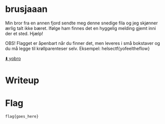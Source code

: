 # brusjaaan

Min bror fra en annen fjord sendte meg denne snedige fila og jeg skjønner ærlig talt ikke bæret.
Ifølge ham finnes det en hyggelig melding gjemt inni der et sted. Hjælp! 

OBS! Flagget er åpenbart når du finner det, men leveres i små bokstaver og du må legge til krøllparenteser selv. Eksempel: helsectf{yofeeltheflow}

[⬇️ yobro](./yobro)

# Writeup

<Enter writeup here>

# Flag

```
flag{goes_here}
```